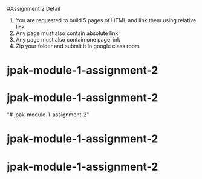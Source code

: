 #Assignment 2 Detail
1) You are requested to build 5 pages of HTML and link them using relative link
2) Any page must also contain absolute link
3) Any page must also contain one page link
4) Zip your folder and submit it in google class room
# jpak-module-1-assignment-2
# jpak-module-1-assignment-2
"# jpak-module-1-assignment-2" 
# jpak-module-1-assignment-2
# jpak-module-1-assignment-2
